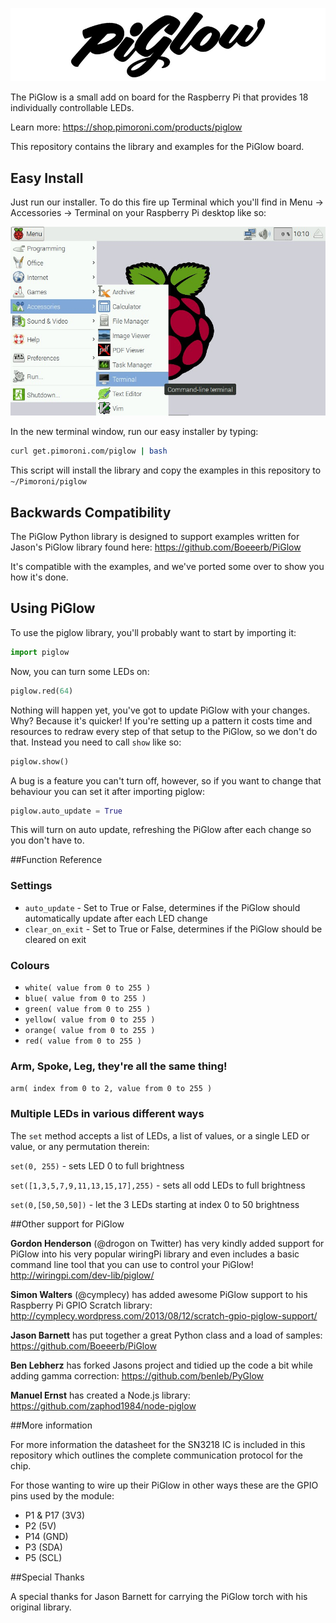 ![Piglow](piglow-logo.jpg)

The PiGlow is a small add on board for the Raspberry Pi that provides 18 individually controllable LEDs.

Learn more: https://shop.pimoroni.com/products/piglow

This repository contains the library and examples for the PiGlow board.

## Easy Install

Just run our installer. To do this fire up Terminal which you'll find in Menu -> Accessories -> Terminal on your Raspberry Pi desktop like so:

![Finding the terminal](terminal.jpg)

In the new terminal window, run our easy installer by typing:

```bash
curl get.pimoroni.com/piglow | bash
```

This script will install the library and copy the examples in this repository to `~/Pimoroni/piglow`

## Backwards Compatibility

The PiGlow Python library is designed to support examples written for Jason's PiGlow library found here: https://github.com/Boeeerb/PiGlow

It's compatible with the examples, and we've ported some over to show you how it's done.

## Using PiGlow

To use the piglow library, you'll probably want to start by importing it:

```python
import piglow
```

Now, you can turn some LEDs on:

```python
piglow.red(64)
```

Nothing will happen yet, you've got to update PiGlow with your changes. Why? Because it's quicker! If you're setting up a pattern it costs time and resources to redraw every step of that setup to the PiGlow, so we don't do that. Instead you need to call `show` like so:

```python
piglow.show()
```

A bug is a feature you can't turn off, however, so if you want to change that behaviour you can set it after importing piglow:

```python
piglow.auto_update = True
```

This will turn on auto update, refreshing the PiGlow after each change so you don't have to.

##Function Reference

### Settings
* `auto_update` - Set to True or False, determines if the PiGlow should automatically update after each LED change
* `clear_on_exit` - Set to True or False, determines if the PiGlow should be cleared on exit

### Colours
* `white( value from 0 to 255 )`
* `blue( value from 0 to 255 )`
* `green( value from 0 to 255 )`
* `yellow( value from 0 to 255 )`
* `orange( value from 0 to 255 )`
* `red( value from 0 to 255 )`

### Arm, Spoke, Leg, they're all the same thing!

`arm( index from 0 to 2, value from 0 to 255 )`

### Multiple LEDs in various different ways

The `set` method accepts a list of LEDs, a list of values, or a single LED or value, or any permutation therein:

`set(0, 255)` - sets LED 0 to full brightness

`set([1,3,5,7,9,11,13,15,17],255)` - sets all odd LEDs to full brightness

`set(0,[50,50,50])` - let the 3 LEDs starting at index 0 to 50 brightness

##Other support for PiGlow

**Gordon Henderson** (@drogon on Twitter) has very kindly added support for PiGlow into his very popular wiringPi library and even includes a basic command line tool that you can use to control your PiGlow! http://wiringpi.com/dev-lib/piglow/

**Simon Walters** (@cymplecy) has added awesome PiGlow support to his Raspberry Pi GPIO Scratch library: http://cymplecy.wordpress.com/2013/08/12/scratch-gpio-piglow-support/

**Jason Barnett** has put together a great Python class and a load of samples: https://github.com/Boeeerb/PiGlow

**Ben Lebherz** has forked Jasons project and tidied up the code a bit while adding gamma correction: https://github.com/benleb/PyGlow

**Manuel Ernst** has created a Node.js library: https://github.com/zaphod1984/node-piglow

##More information

For more information the datasheet for the SN3218 IC is included in this repository which outlines the complete communication protocol for the chip.

For those wanting to wire up their PiGlow in other ways these are the GPIO pins used by the module:

- P1 & P17 (3V3)
- P2 (5V)
- P14 (GND)
- P3 (SDA)
- P5 (SCL)

##Special Thanks

A special thanks for Jason Barnett for carrying the PiGlow torch with his original library.
